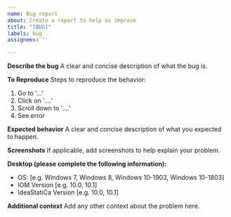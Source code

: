 ```yaml
---
name: Bug report
about: Create a report to help us improve
title: "[BUG]"
labels: bug
assignees: ''

---
```


**Describe the bug**
A clear and concise description of what the bug is.

**To Reproduce**
Steps to reproduce the behavior:
1. Go to '...'
2. Click on '....'
3. Scroll down to '....'
4. See error

**Expected behavior**
A clear and concise description of what you expected to happen.

**Screenshots**
If applicable, add screenshots to help explain your problem.

**Desktop (please complete the following information):**
 - OS: [e.g. Windows 7, Windows 8, Windows 10-1903, Windows 10-1803]
 - IOM Version [e.g. 10.0, 10.1]
 - IdeaStatiCa Version [e.g. 10.0, 10.1]

**Additional context**
Add any other context about the problem here.
